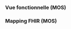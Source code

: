 ### Vue fonctionnelle (MOS)

<object data="mappingMosAnnuaireSante.svg"  style="width:100%" type="image/svg+xml"></object>

### Mapping FHIR (MOS)

<object data="mappingFHIRAnnuaireSante.png"  style="width:100%" type="image/svg+xml"></object>